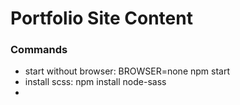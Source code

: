 # Portfolio Site Content

### Commands
- start without browser: BROWSER=none npm start
- install scss: npm install node-sass
- 